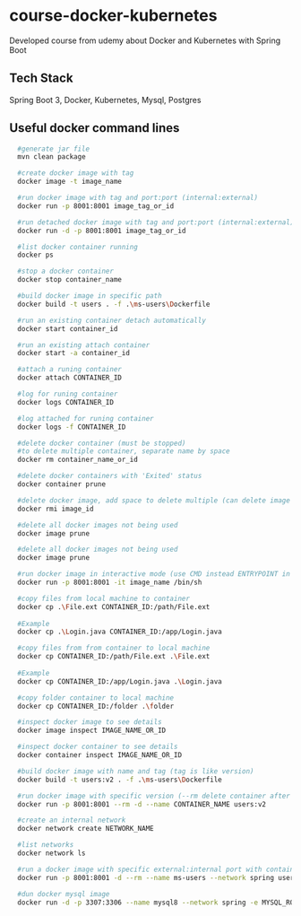 # course-docker-kubernetes
Developed course from udemy about Docker and Kubernetes with Spring Boot

## Tech Stack

Spring Boot 3, Docker, Kubernetes, Mysql, Postgres


## Useful docker command lines

```bash
  #generate jar file
  mvn clean package
```
```bash
  #create docker image with tag
  docker image -t image_name
```
```bash
  #run docker image with tag and port:port (internal:external)
  docker run -p 8001:8001 image_tag_or_id
```
```bash
  #run detached docker image with tag and port:port (internal:external)
  docker run -d -p 8001:8001 image_tag_or_id
```
```bash
  #list docker container running
  docker ps
```
```bash
  #stop a docker container
  docker stop container_name
```
```bash
  #build docker image in specific path
  docker build -t users . -f .\ms-users\Dockerfile
```
```bash
  #run an existing container detach automatically
  docker start container_id
```
```bash
  #run an existing attach container
  docker start -a container_id
```
```bash
  #attach a runing container
  docker attach CONTAINER_ID
```
```bash
  #log for runing container 
  docker logs CONTAINER_ID
```
```bash
  #log attached for runing container 
  docker logs -f CONTAINER_ID
```
```bash
  #delete docker container (must be stopped)
  #to delete multiple container, separate name by space
  docker rm container_name_or_id
```
```bash
  #delete docker containers with 'Exited' status
  docker container prune
```
```bash
  #delete docker image, add space to delete multiple (can delete image not being used)
  docker rmi image_id
```
```bash
  #delete all docker images not being used
  docker image prune
```
```bash
  #delete all docker images not being used
  docker image prune
```
```bash
  #run docker image in interactive mode (use CMD instead ENTRYPOINT in dockerfile)
  docker run -p 8001:8001 -it image_name /bin/sh
```
```bash
  #copy files from local machine to container
  docker cp .\File.ext CONTAINER_ID:/path/File.ext
  
  #Example
  docker cp .\Login.java CONTAINER_ID:/app/Login.java
```
```bash
  #copy files from from container to local machine
  docker cp CONTAINER_ID:/path/File.ext .\File.ext 
  
  #Example
  docker cp CONTAINER_ID:/app/Login.java .\Login.java
```
```bash
  #copy folder container to local machine
  docker cp CONTAINER_ID:/folder .\folder
```
```bash
  #inspect docker image to see details
  docker image inspect IMAGE_NAME_OR_ID
```
```bash
  #inspect docker container to see details
  docker container inspect IMAGE_NAME_OR_ID
```
```bash
  #build docker image with name and tag (tag is like version)
  docker build -t users:v2 . -f .\ms-users\Dockerfile
```
```bash
  #run docker image with specific version (--rm delete container after stop container)
  docker run -p 8001:8001 --rm -d --name CONTAINER_NAME users:v2
```
```bash
  #create an internal network
  docker network create NETWORK_NAME
```
```bash
  #list networks
  docker network ls
```
```bash
  #run a docker image with specific external:internal port with container name and specific network
  docker run -p 8001:8001 -d --rm --name ms-users --network spring users
```
```bash
  #dun docker mysql image 
  docker run -d -p 3307:3306 --name mysql8 --network spring -e MYSQL_ROOT_PASSWORD=1234 -e MYSQL_DATABASE=ms_users mysql:5
```